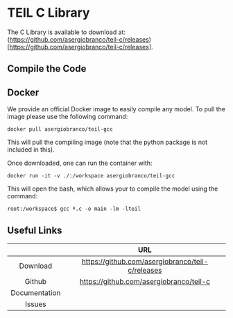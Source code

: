 TEIL C Library
==============

The C Library is available to download at: (https://github.com/asergiobranco/teil-c/releases)[https://github.com/asergiobranco/teil-c/releases].

## Compile the Code

## Docker 

We provide an official Docker image to easily compile any model. To pull the image please use the following command:

`docker pull asergiobranco/teil-gcc`

This will pull the compiling image (note that the python package is not included in this). 

Once downloaded, one can run the container with:

`docker run -it -v ./:/workspace asergiobranco/teil-gcc`

This will open the bash, which allows your to compile the model using the command:

`root:/workspace$ gcc ª.c -o main -lm -lteil`


## Useful Links

|               | URL  |
|:-------------:|:----:|
| Download      | https://github.com/asergiobranco/teil-c/releases |
| Github        | https://github.com/asergiobranco/teil-c  |
| Documentation | |
| Issues        | |